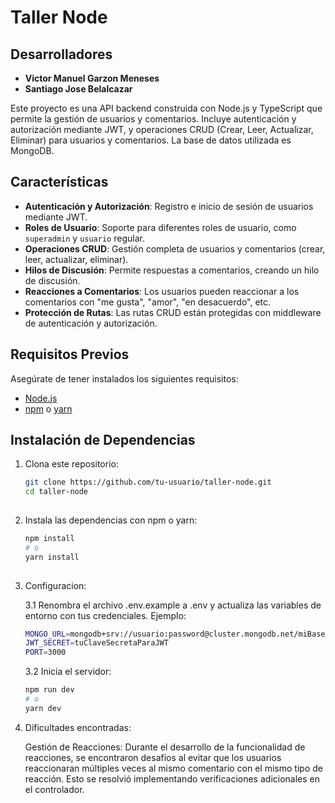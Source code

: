 # Taller Node 

## Desarrolladores
- **Victor Manuel Garzon Meneses**
- **Santiago Jose Belalcazar**

Este proyecto es una API backend construida con Node.js y TypeScript que permite la gestión de usuarios y comentarios. Incluye autenticación y autorización mediante JWT, y operaciones CRUD (Crear, Leer, Actualizar, Eliminar) para usuarios y comentarios. La base de datos utilizada es MongoDB.

## Características

- **Autenticación y Autorización**: Registro e inicio de sesión de usuarios mediante JWT.
- **Roles de Usuario**: Soporte para diferentes roles de usuario, como `superadmin` y `usuario` regular.
- **Operaciones CRUD**: Gestión completa de usuarios y comentarios (crear, leer, actualizar, eliminar).
- **Hilos de Discusión**: Permite respuestas a comentarios, creando un hilo de discusión.
- **Reacciones a Comentarios**: Los usuarios pueden reaccionar a los comentarios con "me gusta", "amor", "en desacuerdo", etc.
- **Protección de Rutas**: Las rutas CRUD están protegidas con middleware de autenticación y autorización.

## Requisitos Previos

Asegúrate de tener instalados los siguientes requisitos:

- [Node.js](https://nodejs.org/) 
- [npm](https://www.npmjs.com/) o [yarn](https://yarnpkg.com/)

## Instalación de Dependencias

1. Clona este repositorio:
   ```bash
   git clone https://github.com/tu-usuario/taller-node.git
   cd taller-node
  
2. Instala las dependencias con npm o yarn:
   ```bash
   npm install
   # o
   yarn install
  
3. Configuracion:

   3.1 Renombra el archivo .env.example a .env y actualiza las variables de entorno con tus credenciales. Ejemplo:
     ```bash 
     MONGO_URL=mongodb+srv://usuario:password@cluster.mongodb.net/miBaseDeDatos
     JWT_SECRET=tuClaveSecretaParaJWT
     PORT=3000
     ```

   3.2 Inicia el servidor:
     ```bash
     npm run dev
     # o
     yarn dev
  
4. Dificultades encontradas:
   
   Gestión de Reacciones: Durante el desarrollo de la funcionalidad de reacciones, se encontraron desafíos al evitar que los usuarios reaccionaran múltiples veces al mismo comentario con el mismo tipo de       reacción. Esto se resolvió implementando verificaciones adicionales en el controlador.
